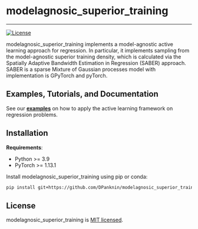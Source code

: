 # modelagnosic_superior_training

---
[![License](https://img.shields.io/badge/license-MIT-green.svg)](LICENSE)

modelagnosic_superior_training implements a model-agnostic active learning approach for regression. In particular, it implements sampling from the model-agnostic superior training density, which is calculated via the Spatially Adaptive Bandwidth Estimation in Regression (SABER) approach. SABER is a sparse Mixture of Gaussian processes model with implementation is GPyTorch and pyTorch.

## Examples, Tutorials, and Documentation

See our [**examples**](https://github.com/DPanknin/modelagnosic_superior_training/tree/main/examples) on how to apply the active learning framework on regression problems.

## Installation

**Requirements**:
- Python >= 3.9
- PyTorch >= 1.13.1

Install modelagnosic_superior_training using pip or conda:

```bash
pip install git+https://github.com/DPanknin/modelagnosic_superior_training.git
```


## License
modelagnosic_superior_training is [MIT licensed](https://github.com/DPanknin/modelagnosic_superior_training/blob/main/LICENSE).
